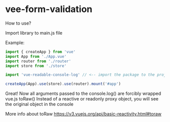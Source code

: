 # vee-form-validation

How to use?

Import library to main.js file

Example:
```js
import { createApp } from 'vue'
import App from './App.vue'
import router from './router'
import store from './store'

import 'vue-readable-console-log' // <-- import the package to the project

createApp(App).use(store).use(router).mount('#app')
```

Great!
Now all arguments passed to the console.log() are forcibly wrapped vue.js toRaw()
Instead of a reactive or readonly proxy object, you will see the original object in the console

More info about toRaw
https://v3.vuejs.org/api/basic-reactivity.html#toraw

